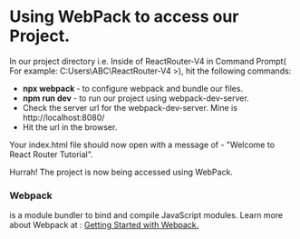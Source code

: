 <h1> Using WebPack to access our Project. </h1>

In our project directory i.e. Inside of ReactRouter-V4 in Command Prompt( For example: C:Users\ABC\ReactRouter-V4 >), hit the following commands:

<ul>
  <li><b>npx webpack </b> - to configure webpack and bundle our files. </li>
  <li><b> npm run dev </b> - to run our project using webpack-dev-server. </li>
  <li> Check the server url for the webpack-dev-server. Mine is http://localhost:8080/</li>
  <li> Hit the url in the browser. </li>
</ul>

Your index.html file should now open with a message of - "Welcome to React Router Tutorial".

<p> Hurrah! The project is now being accessed using WebPack.</p>

<h3>Webpack</h3> is a module bundler to bind and compile JavaScript modules. 
Learn more about Webpack at : <a href = 'https://webpack.js.org/guides/getting-started/'>Getting Started with Webpack.</a>



